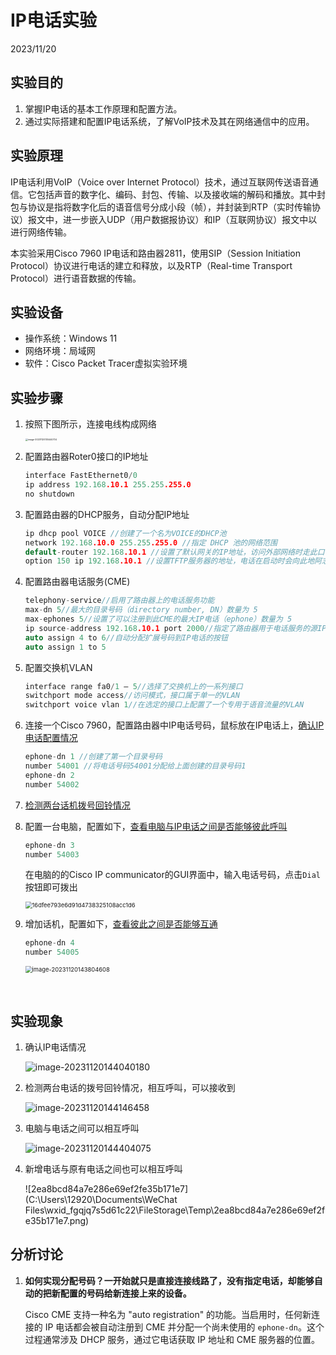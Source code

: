 # IP电话实验

2023/11/20

## 实验目的

1. 掌握IP电话的基本工作原理和配置方法。
1. 通过实际搭建和配置IP电话系统，了解VoIP技术及其在网络通信中的应用。

## 实验原理 

IP电话利用VoIP（Voice over Internet Protocol）技术，通过互联网传送语音通信。它包括声音的数字化、编码、封包、传输、以及接收端的解码和播放。其中封包与协议是指将数字化后的语音信号分成小段（帧），并封装到RTP（实时传输协议）报文中，进一步嵌入UDP（用户数据报协议）和IP（互联网协议）报文中以进行网络传输。

本实验采用Cisco 7960 IP电话和路由器2811，使用SIP（Session Initiation Protocol）协议进行电话的建立和释放，以及RTP（Real-time Transport Protocol）进行语音数据的传输。

## 实验设备 

- 操作系统：Windows 11
- 网络环境：局域网
- 软件：Cisco Packet Tracer虚拟实验环境

## 实验步骤

1. 按照下图所示，连接电线构成网络

   <img src="C:\Users\12920\AppData\Roaming\Typora\typora-user-images\image-20231120135444704.png" alt="image-20231120135444704" style="zoom: 25%;" />


2. 配置路由器Roter0接口的IP地址

   ```cpp
   interface FastEthernet0/0
   ip address 192.168.10.1 255.255.255.0
   no shutdown
   ```

3. 配置路由器的DHCP服务，自动分配IP地址

   ```cpp
   ip dhcp pool VOICE //创建了一个名为VOICE的DHCP池
   network 192.168.10.0 255.255.255.0 //指定 DHCP 池的网络范围
   default-router 192.168.10.1 //设置了默认网关的IP地址，访问外部网络时走此口
   option 150 ip 192.168.10.1 //设置TFTP服务器的地址，电话在启动时会向此地阿志请求其配置文件
   ```

4. 配置路由器电话服务(CME)

   ```cpp
   telephony-service//启用了路由器上的电话服务功能
   max-dn 5//最大的目录号码（directory number, DN）数量为 5
   max-ephones 5//设置了可以注册到此CME的最大IP电话（ephone）数量为 5
   ip source-address 192.168.10.1 port 2000//指定了路由器用于电话服务的源IP和端口
   auto assign 4 to 6//自动分配扩展号码到IP电话的按钮
   auto assign 1 to 5
   ```

5. 配置交换机VLAN

   ```cpp
   interface range fa0/1 – 5//选择了交换机上的一系列接口
   switchport mode access//访问模式，接口属于单一的VLAN
   switchport voice vlan 1//在选定的接口上配置了一个专用于语音流量的VLAN
   ```

6. 连接一个Cisco 7960，配置路由器中IP电话号码，鼠标放在IP电话上，<u>确认IP电话配置情况</u>

   ```cpp
   ephone-dn 1 //创建了第一个目录号码
   number 54001 //将电话号码54001分配给上面创建的目录号码1
   ephone-dn 2
   number 54002
   ```

7. <u>检测两台话机拨号回铃情况</u>

8. 配置一台电脑，配置如下，<u>查看电脑与IP电话之间是否能够彼此呼叫</u>

   ```cpp
   ephone-dn 3
   number 54003
   ```

   在电脑的的Cisco IP communicator的GUI界面中，输入电话号码，点击`Dial`按钮即可拨出

   <img src="C:\Users\12920\Documents\WeChat Files\wxid_fgqjq7s5d61c22\FileStorage\Temp\16dfee793e6d91d4738325108acc1d6.png" alt="16dfee793e6d91d4738325108acc1d6" style="zoom: 67%;" />

9. 增加话机，配置如下，<u>查看彼此之间是否能够互通</u>

   ```cpp
   ephone-dn 4
   number 54005
   ```

   <img src="C:\Users\12920\AppData\Roaming\Typora\typora-user-images\image-20231120143804608.png" alt="image-20231120143804608" style="zoom: 67%;" />

​		

## 实验现象

1. 确认IP电话情况

   ![image-20231120144040180](C:\Users\12920\AppData\Roaming\Typora\typora-user-images\image-20231120144040180.png)

2. 检测两台电话的拨号回铃情况，相互呼叫，可以接收到

   ![image-20231120144146458](C:\Users\12920\AppData\Roaming\Typora\typora-user-images\image-20231120144146458.png)

3. 电脑与电话之间可以相互呼叫

   ![image-20231120144404075](C:\Users\12920\AppData\Roaming\Typora\typora-user-images\image-20231120144404075.png)

4. 新增电话与原有电话之间也可以相互呼叫

   ![2ea8bcd84a7e286e69ef2fe35b171e7](C:\Users\12920\Documents\WeChat Files\wxid_fgqjq7s5d61c22\FileStorage\Temp\2ea8bcd84a7e286e69ef2fe35b171e7.png)



## 分析讨论 

1. **如何实现分配号码？一开始就只是直接连接线路了，没有指定电话，却能够自动的把新配置的号码给新连接上来的设备。**

   Cisco CME 支持一种名为 "auto registration" 的功能。当启用时，任何新连接的 IP 电话都会被自动注册到 CME 并分配一个尚未使用的 `ephone-dn`。这个过程通常涉及 DHCP 服务，通过它电话获取 IP 地址和 CME 服务器的位置。
